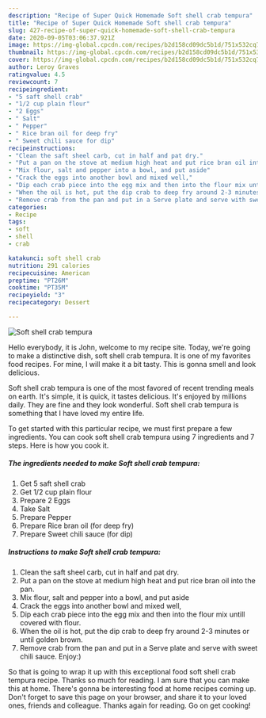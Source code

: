 ```yaml
---
description: "Recipe of Super Quick Homemade Soft shell crab tempura"
title: "Recipe of Super Quick Homemade Soft shell crab tempura"
slug: 427-recipe-of-super-quick-homemade-soft-shell-crab-tempura
date: 2020-09-05T03:06:37.921Z
image: https://img-global.cpcdn.com/recipes/b2d158cd09dc5b1d/751x532cq70/soft-shell-crab-tempura-recipe-main-photo.jpg
thumbnail: https://img-global.cpcdn.com/recipes/b2d158cd09dc5b1d/751x532cq70/soft-shell-crab-tempura-recipe-main-photo.jpg
cover: https://img-global.cpcdn.com/recipes/b2d158cd09dc5b1d/751x532cq70/soft-shell-crab-tempura-recipe-main-photo.jpg
author: Leroy Graves
ratingvalue: 4.5
reviewcount: 7
recipeingredient:
- "5 saft shell crab"
- "1/2 cup plain flour"
- "2 Eggs"
- " Salt"
- " Pepper"
- " Rice bran oil for deep fry"
- " Sweet chili sauce for dip"
recipeinstructions:
- "Clean the saft sheel carb, cut in half and pat dry."
- "Put a pan on the stove at medium high heat and put rice bran oil into the pan."
- "Mix flour, salt and pepper into a bowl, and put aside"
- "Crack the eggs into another bowl and mixed well,"
- "Dip each crab piece into the egg mix and then into the flour mix untill covered with flour."
- "When the oil is hot, put the dip crab to deep fry around 2-3 minutes or until golden brown."
- "Remove crab from the pan and put in a Serve plate and serve with sweet chili sauce. Enjoy:)"
categories:
- Recipe
tags:
- soft
- shell
- crab

katakunci: soft shell crab 
nutrition: 291 calories
recipecuisine: American
preptime: "PT26M"
cooktime: "PT35M"
recipeyield: "3"
recipecategory: Dessert

---
```



![Soft shell crab tempura](https://img-global.cpcdn.com/recipes/b2d158cd09dc5b1d/751x532cq70/soft-shell-crab-tempura-recipe-main-photo.jpg)

Hello everybody, it is John, welcome to my recipe site. Today, we're going to make a distinctive dish, soft shell crab tempura. It is one of my favorites food recipes. For mine, I will make it a bit tasty. This is gonna smell and look delicious.



Soft shell crab tempura is one of the most favored of recent trending meals on earth. It's simple, it is quick, it tastes delicious. It's enjoyed by millions daily. They are fine and they look wonderful. Soft shell crab tempura is something that I have loved my entire life.


To get started with this particular recipe, we must first prepare a few ingredients. You can cook soft shell crab tempura using 7 ingredients and 7 steps. Here is how you cook it.

<!--inarticleads1-->

##### The ingredients needed to make Soft shell crab tempura:

1. Get 5 saft shell crab
1. Get 1/2 cup plain flour
1. Prepare 2 Eggs
1. Take  Salt
1. Prepare  Pepper
1. Prepare  Rice bran oil (for deep fry)
1. Prepare  Sweet chili sauce (for dip)




<!--inarticleads2-->

##### Instructions to make Soft shell crab tempura:

1. Clean the saft sheel carb, cut in half and pat dry.
1. Put a pan on the stove at medium high heat and put rice bran oil into the pan.
1. Mix flour, salt and pepper into a bowl, and put aside
1. Crack the eggs into another bowl and mixed well,
1. Dip each crab piece into the egg mix and then into the flour mix untill covered with flour.
1. When the oil is hot, put the dip crab to deep fry around 2-3 minutes or until golden brown.
1. Remove crab from the pan and put in a Serve plate and serve with sweet chili sauce. Enjoy:)




So that is going to wrap it up with this exceptional food soft shell crab tempura recipe. Thanks so much for reading. I am sure that you can make this at home. There's gonna be interesting food at home recipes coming up. Don't forget to save this page on your browser, and share it to your loved ones, friends and colleague. Thanks again for reading. Go on get cooking!
